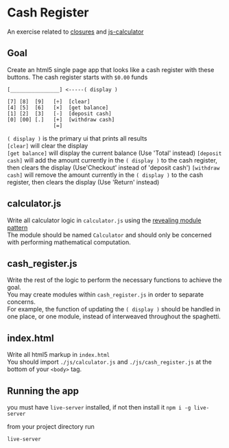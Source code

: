 # Cash Register

An exercise related to [closures](https://slides.com/theremix/closures) and [js-calculator](https://github.com/devleague/js-calculator)

## Goal

Create an html5 single page app that looks like a cash register with these buttons. The cash register starts with `$0.00` funds

```
[________________] <-----( display )

[7] [8]  [9]   [÷]  [clear]
[4] [5]  [6]   [×]  [get balance]
[1] [2]  [3]   [-]  [deposit cash]
[0] [00] [.]   [+]  [withdraw cash]
               [=]

```

`( display )` is the primary ui that prints all results  
`[clear]` will clear the display  
`[get balance]` will display the current balance  (Use 'Total' instead)
`[deposit cash]` will add the amount currently in the `( display )` to the cash register, then clears the display  (Use'Checkout' instead of 'deposit cash')
`[withdraw cash]` will remove the amount currently in the `( display )` to the cash register, then clears the display  (Use 'Return' instead)

## calculator.js

Write all calculator logic in `calculator.js` using the [revealing module pattern](http://slides.com/jasonsewell/object-literals-and-ze-module-pattern)  
The module should be named `Calculator` and should only be concerned with performing mathematical computation.  

## cash_register.js

Write the rest of the logic to perform the necessary functions to achieve the goal.  
You may create modules within `cash_register.js` in order to separate concerns.  
For example, the function of updating the `( display )` should be handled in one place, or one module, instead of interweaved throughout the spaghetti.  

## index.html

Write all html5 markup in `index.html`  
You should import `./js/calculator.js` and `./js/cash_register.js` at the bottom of your `<body>` tag.

## Running the app

you must have `live-server` installed, if not then install it `npm i -g live-server`

from your project directory run

```
live-server
```
